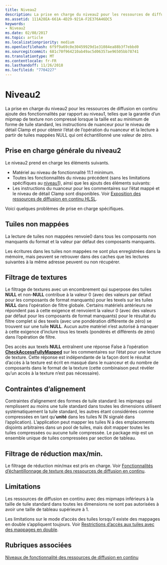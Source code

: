 ```yaml
---
title: Niveau2
description: La prise en charge du niveau2 pour les ressources de diffusion en continu ajoute des fonctionnalités par rapport au niveau1, telles que la garantie d’un mipmap de texture non compressé lorsque la taille est au minimum de forme de tuile standard, les instructions de nuanceur pour le niveau de détail Clamp et pour obtenir l’état de l’opération du nuanceur et la lecture à partir de tuiles mappées NULL qui ont échantillonné une valeur de zéro.
ms.assetid: 111A28EA-661A-4D29-921A-F2E376A46DC5
keywords:
- Niveau2
ms.date: 02/08/2017
ms.topic: article
ms.localizationpriority: medium
ms.openlocfilehash: 6f9f9a69c0e30459929d1e31084ea88b3f7ebbd0
ms.sourcegitcommit: 681c70f964210ab49ac5d06357ae96505bb78741
ms.translationtype: MT
ms.contentlocale: fr-FR
ms.lasthandoff: 11/26/2018
ms.locfileid: "7704227"
---
```

# <a name="tier-2"></a>Niveau2


La prise en charge du niveau2 pour les ressources de diffusion en continu ajoute des fonctionnalités par rapport au niveau1, telles que la garantie d’un mipmap de texture non compressé lorsque la taille est au minimum de forme de tuile standard, les instructions de nuanceur pour le niveau de détail Clamp et pour obtenir l’état de l’opération du nuanceur et la lecture à partir de tuiles mappées NULL qui ont échantillonné une valeur de zéro.

## <a name="span-idtier2generalsupportspanspan-idtier2generalsupportspanspan-idtier2generalsupportspantier-2-general-support"></a><span id="Tier_2_general_support"></span><span id="tier_2_general_support"></span><span id="TIER_2_GENERAL_SUPPORT"></span>Prise en charge générale du niveau2


Le niveau2 prend en charge les éléments suivants.

-   Matériel au niveau de fonctionnalité 11.1 minimum.
-   Toutes les fonctionnalités du niveau précédent (sans les limitations spécifiques au [niveau1](tier-1.md)), ainsi que les ajouts des éléments suivants:
-   Les instructions du nuanceur pour les commentaires sur l’état mappé et le niveau de détail Clamp sont disponibles. Voir [Exposition des ressources de diffusion en continu HLSL](hlsl-streaming-resources-exposure.md).

Voici quelques problèmes de prise en charge spécifiques.

## <a name="span-idnon-mappedtilesspanspan-idnon-mappedtilesspanspan-idnon-mappedtilesspannon-mapped-tiles"></a><span id="Non-mapped_tiles"></span><span id="non-mapped_tiles"></span><span id="NON-MAPPED_TILES"></span>Tuiles non mappées


La lecture de tuiles non mappées renvoie0 dans tous les composants non manquants du format et la valeur par défaut des composants manquants.

Les écritures dans les tuiles non mappées ne sont plus enregistrées dans la mémoire, mais peuvent se retrouver dans des caches que les lectures suivantes à la même adresse peuvent ou non récupérer.

## <a name="span-idtexturefilteringspanspan-idtexturefilteringspanspan-idtexturefilteringspantexture-filtering"></a><span id="Texture_filtering"></span><span id="texture_filtering"></span><span id="TEXTURE_FILTERING"></span>Filtrage de textures


Le filtrage de textures avec un encombrement qui superpose des tuiles **NULL** et non-**NULL** contribue à la valeur 0 (avec des valeurs par défaut pour les composants de format manquants) pour les texels sur les tuiles **NULL** dans l’opération de filtre globale. Certains matériels antérieurs ne répondent pas à cette exigence et renvoient la valeur 0 (avec des valeurs par défaut pour les composants de format manquants) pour le résultat du filtre complet si des texels (avec une pondération différente de zéro) se trouvent sur une tuile **NULL**. Aucun autre matériel n’est autorisé à manquer à cette exigence d’inclure tous les texels (pondérés et différents de zéro) dans l’opération de filtre.

Des accès aux texels **NULL** entraînent une réponse False à l’opération [**CheckAccessFullyMapped**](https://msdn.microsoft.com/library/windows/desktop/dn292083) sur les commentaires sur l’état pour une lecture de texture. Cette réponse est indépendante de la façon dont le résultat d’accès à la texture est écrit en masqué dans le nuanceur et du nombre de composants dans le format de la texture (cette combinaison peut révéler qu’un accès à la texture n’est pas nécessaire).

## <a name="span-idalignmentconstraintsspanspan-idalignmentconstraintsspanspan-idalignmentconstraintsspanalignment-constraints"></a><span id="Alignment_constraints"></span><span id="alignment_constraints"></span><span id="ALIGNMENT_CONSTRAINTS"></span>Contraintes d’alignement


Contraintes d’alignement des formes de tuile standard: les mipmaps qui remplissent au moins une tuile standard dans toutes les dimensions utilisent systématiquement la tuile standard, les autres étant considérées comme compressées en tant qu’**unité** dans les tuiles N (N signalé dans l’application). L’application peut mapper les tuiles N à des emplacements disjoints arbitraires dans un pool de tuiles, mais doit mapper toutes les tuiles compressées ou aucune tuile compressée. Le package mip est un ensemble unique de tuiles compressées par section de tableau.

## <a name="span-idminmaxreductionfilteringspanspan-idminmaxreductionfilteringspanspan-idminmaxreductionfilteringspanminmax-reduction-filtering"></a><span id="Min_Max_reduction_filtering"></span><span id="min_max_reduction_filtering"></span><span id="MIN_MAX_REDUCTION_FILTERING"></span>Filtrage de réduction max/min.


Le filtrage de réduction min/max est pris en charge. Voir [Fonctionnalités d’échantillonnage de texture des ressources de diffusion en continu](streaming-resources-texture-sampling-features.md).

## <a name="span-idlimitationsspanspan-idlimitationsspanspan-idlimitationsspanlimitations"></a><span id="Limitations"></span><span id="limitations"></span><span id="LIMITATIONS"></span>Limitations


Les ressources de diffusion en continu avec des mipmaps inférieurs à la taille de tuile standard dans toutes les dimensions ne sont pas autorisées à avoir une taille de tableau supérieure à 1.

Les limitations sur le mode d’accès des tuiles lorsqu’il existe des mappages en double s’appliquent toujours. Voir [Restrictions d’accès aux tuiles avec des mappages en double](tile-access-limitations-with-duplicate-mappings.md).

## <a name="span-idrelated-topicsspanrelated-topics"></a><span id="related-topics"></span>Rubriques associées


[Niveaux de fonctionnalité des ressources de diffusion en continu](streaming-resources-features-tiers.md)

 

 




